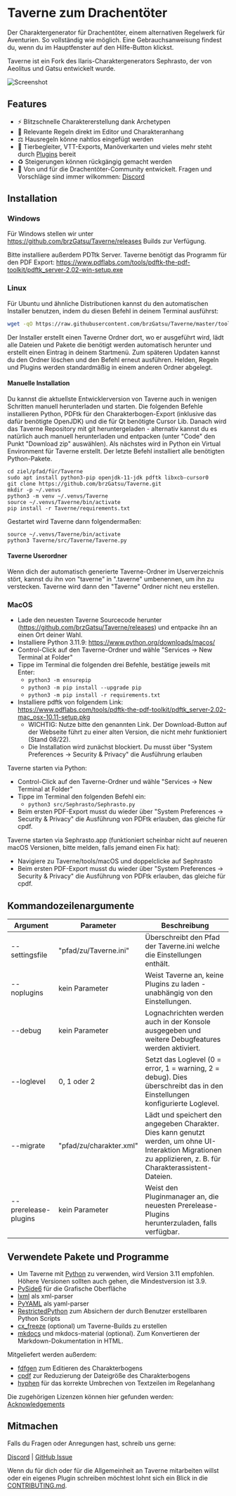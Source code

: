 # Taverne zum Drachentöter
Der Charaktergenerator für Drachentöter, einem alternativen Regelwerk für Aventurien. So vollständig wie möglich. Eine Gebrauchsanweisung findest du, wenn du im Hauptfenster auf den Hilfe-Button klickst.

Taverne ist ein Fork des Ilaris-Charaktergenerators Sephrasto, der von Aeolitus und Gatsu entwickelt wurde. 

![Screenshot](docs/assets/images/readme_screenshot.png)

## Features
* ⚡ Blitzschnelle Charaktererstellung dank Archetypen
* 📜 Relevante Regeln direkt im Editor und Charakteranhang
* ⚖️ Hausregeln könne nahtlos eingefügt werden
* 🧩 Tierbegleiter, VTT-Exports, Manöverkarten und vieles mehr steht durch [Plugins](https://github.com/brzGatsu/SephrastoPlugins) bereit
* ♻️ Steigerungen können rückgängig gemacht werden
* 🤝 Von und für die Drachentöter-Community entwickelt. Fragen und Vorschläge sind immer wilkommen: [Discord](https://discord.gg/AF3WjqvMU9)

## Installation

### Windows
Für Windows stellen wir unter https://github.com/brzGatsu/Taverne/releases Builds zur Verfügung.

Bitte installiere außerdem PDTtk Server. Taverne benötigt das Programm für den PDF Export: https://www.pdflabs.com/tools/pdftk-the-pdf-toolkit/pdftk_server-2.02-win-setup.exe

### Linux
Für Ubuntu und ähnliche Distributionen kannst du den automatischen Installer benutzen, indem du diesen Befehl in deinem Terminal ausführst:
```bash
wget -qO https://raw.githubusercontent.com/brzGatsu/Taverne/master/tools/install_linux.sh | bash -i
```
Der Installer erstellt einen Taverne Ordner dort, wo er ausgeführt wird, lädt alle Dateien und Pakete die benötigt werden automatisch herunter und erstellt einen Eintrag in deinem Startmenü.
Zum späteren Updaten kannst du den Ordner löschen und den Befehl erneut ausführen. Helden, Regeln und Plugins werden standardmäßig in einem anderen Ordner abgelegt.

#### Manuelle Installation
Du kannst die aktuellste Entwicklerversion von Taverne auch in wenigen Schritten manuell herunterladen und starten.
Die folgenden Befehle installieren Python, PDFtk für den Charakterbogen-Export (inklusive das dafür benötigte OpenJDK) und die für Qt benötigte Cursor Lib. 
Danach wird das Taverne Repository mit git heruntergeladen - alternativ kannst du es natürlich auch manuell herunterladen und entpacken (unter "Code" den Punkt "Download zip" auswählen). 
Als nächstes wird in Python ein Virtual Environment für Taverne erstellt. Der letzte Befehl installiert alle benötigten Python-Pakete.

```
cd ziel/pfad/für/Taverne
sudo apt install python3-pip openjdk-11-jdk pdftk libxcb-cursor0
git clone https://github.com/brzGatsu/Taverne.git
mkdir -p ~/.venvs
python3 -m venv ~/.venvs/Taverne
source ~/.venvs/Taverne/bin/activate
pip install -r Taverne/requirements.txt
```

Gestartet wird Taverne dann folgendermaßen:
```
source ~/.venvs/Taverne/bin/activate
python3 Taverne/src/Taverne/Taverne.py
```

#### Taverne Userordner
Wenn dich der automatisch generierte Taverne-Ordner im Userverzeichnis stört, kannst du ihn von "taverne" in ".taverne" umbenennen, um ihn zu verstecken. Taverne wird dann den "Taverne" Ordner nicht neu erstellen.

### MacOS
* Lade den neuesten Taverne Sourcecode herunter (https://github.com/brzGatsu/Taverne/releases) und entpacke ihn an einen Ort deiner Wahl. 
* Installiere Python 3.11.9: https://www.python.org/downloads/macos/
* Control-Click auf den Taverne-Ordner und wähle "Services -> New Terminal at Folder"
* Tippe im Terminal die folgenden drei Befehle, bestätige jeweils mit Enter:
    - ```python3 -m ensurepip```
    - ```python3 -m pip install --upgrade pip```
    - ```python3 -m pip install -r requirements.txt```
* Installiere pdftk von folgendem Link: https://www.pdflabs.com/tools/pdftk-the-pdf-toolkit/pdftk_server-2.02-mac_osx-10.11-setup.pkg
    - WICHTIG: Nutze bitte den genannten Link. Der Download-Button auf der Webseite führt zu einer alten Version, die nicht mehr funktioniert (Stand 08/22).
    - Die Installation wird zunächst blockiert. Du musst über "System Preferences -> Security & Privacy" die Ausführung erlauben


Taverne starten via Python:
* Control-Click auf den Taverne-Ordner und wähle "Services -> New Terminal at Folder"
* Tippe im Terminal den folgenden Befehl ein:
    - ```python3 src/Sephrasto/Sephrasto.py```
* Beim ersten PDF-Export musst du wieder über "System Preferences -> Security & Privacy" die Ausführung von PDFtk erlauben, das gleiche für cpdf.

Taverne starten via Sephrasto.app (funktioniert scheinbar nicht auf neueren macOS Versionen, bitte melden, falls jemand einen Fix hat):
* Navigiere zu Taverne/tools/macOS und doppelclicke auf Sephrasto
* Beim ersten PDF-Export musst du wieder über "System Preferences -> Security & Privacy" die Ausführung von PDFtk erlauben, das gleiche für cpdf.

## Kommandozeilenargumente
|Argument|Parameter|Beschreibung|
|---|---|---|
|\-\-settingsfile|"pfad/zu/Taverne.ini"|Überschreibt den Pfad der Taverne.ini welche die Einstellungen enthält.|
|\-\-noplugins|kein Parameter|Weist Taverne an, keine Plugins zu laden - unabhängig von den Einstellungen.|
|\-\-debug|kein Parameter|Lognachrichten werden auch in der Konsole ausgegeben und weitere Debugfeatures werden aktiviert.|
|\-\-loglevel|0, 1 oder 2|Setzt das Loglevel (0 = error, 1 = warning, 2 = debug). Dies überschreibt das in den Einstellungen konfigurierte Loglevel.|
|\-\-migrate|"pfad/zu/charakter.xml"|Lädt und speichert den angegeben Charakter. Dies kann genutzt werden, um ohne UI-Interaktion Migrationen zu applizieren, z. B. für Charakterassistent-Dateien.|
|\-\-prerelease\-plugins|kein Parameter|Weist den Pluginmanager an, die neuesten Prerelease-Plugins herunterzuladen, falls verfügbar.|

## Verwendete Pakete und Programme
* Um Taverne mit [Python](https://www.python.org) zu verwenden, wird Version 3.11 empfohlen. Höhere Versionen sollten auch gehen, die Mindestversion ist 3.9.
* [PySide6](https://www.qt.io/qt-for-python) für die Grafische Oberfläche
* [lxml](http://lxml.de/) als xml-parser
* [PyYAML](https://pyyaml.org/) als yaml-parser
* [RestrictedPython](https://github.com/zopefoundation/RestrictedPython) zum Absichern der durch Benutzer erstellbaren Python Scripts
* [cx_freeze](https://github.com/marcelotduarte/cx_Freeze) (optional) um Taverne-Builds zu erstellen
* [mkdocs](https://github.com/mkdocs/) und mkdocs-material (optional). Zum Konvertieren der Markdown-Dokumentation in HTML.

Mitgeliefert werden außerdem:
* [fdfgen](https://github.com/ccnmtl/fdfgen) zum Editieren des Charakterbogens
* [cpdf](https://www.coherentpdf.com) zur Reduzierung der Dateigröße des Charakterbogens
* [hyphen](https://github.com/ytiurin/hyphen) für das korrekte Umbrechen von Textzeilen im Regelanhang

Die zugehörigen Lizenzen können hier gefunden werden: [Acknowledgements](docs/acknowledgements.md)

## Mitmachen
Falls du Fragen oder Anregungen hast, schreib uns gerne:

[Discord](https://discord.gg/AF3WjqvMU9) | [GitHub Issue](https://github.com/brzGatsu/Taverne/issues/new)

Wenn du für dich oder für die Allgemeinheit an Taverne mitarbeiten willst oder ein eigenes Plugin schreiben möchtest lohnt sich ein Blick in die [CONTRIBUTING.md](CONTRIBUTING.md).